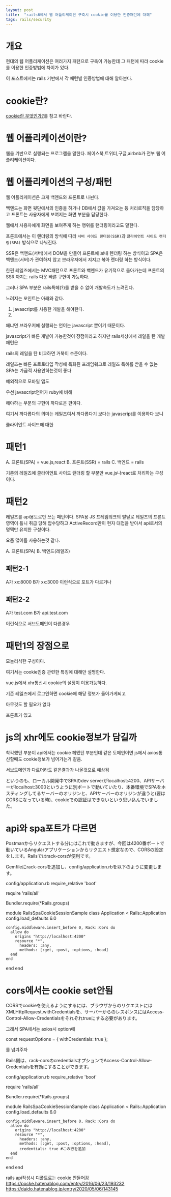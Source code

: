 ```yaml
---
layout: post
title:  "rails6에서 웹 어플리케이션 구축시 cookie를 이용한 인증패턴에 대해"
tags: rails/security
---
```


# 개요

현대의 웹 어플리케이션은 여러가지 패턴으로 구축이 가능한데
그 패턴에 따라 cookie를 이용한 인증방법에 차이가 있다.

이 포스트에서는 rails 기반에서 각 패턴별 인증방법에 대해 알아본다.

# cookie란?

[cookie란 무엇인가?]를 참고 바란다.


# 웹 어플리케이션이란?

웹을 기반으로 실행되는 프로그램을 말한다. 페이스북,트위터,구글,airbnb가 전부 웹 어플리케이션이다.

# 웹 어플리케이션의 구성/패턴

웹 어플리케이션은 크게 백엔드와 프론트로 나뉜다.

백엔드는 화면 뒷단에서의 인증을 하거나 DB에서 값을 가져오는 등 처리로직을 담당하고
프론트는 사용자에게 보여지는 화면 부분을 담당한다.

웹에서 사용자에게 화면을 보여주게 하는 행위를 랜더링이라고도 말한다.

프론트에서는 이 랜더링의 방식에 따라 `서버 사이드 랜더링(SSR)`과 `클라이언트 사이드 랜더링(SPA)` 방식으로 나눠진다.

SSR은 백엔드(서버)에서 DOM을 만들어 프론트에 보내 렌더링 하는 방식이고
SPA은 백엔드(서버)가 관여하지 않고 브라우저에서 지지고 볶아 랜더링 하는 방식이다.


한편 레일즈에서는 MVC패턴으로 프론트와 백엔드가 유기적으로 돌아가는데 프론트의 SSR 까지는 rails 다운 
빠른 구현이 가능하다.

그러나 SPA 부분은 rails특혜(?)를 받을 수 없어 개발속도가 느려진다.

느려지는 포인트는 아래와 같다.

1. javascript를 사용한 개발을 해야한다.
2. 

왜냐면 브라우저에 실행되는 언어는 javascript 뿐이기 때문이다.

javascript가 빠른 개발이 가능한것이 장점이라고 하지만 rails세상에서 레일을 탄 개발 패턴은 

rails의 레일을 탄  비교하면 거북이 수준이다.



레일즈는 빠른 프로토타입 작성에 특화된 프레임워크로 레일즈 특혜를 받을 수 없는 SPA는 
가급적 사용안하는것이 좋다


예외적으로 모바일 앱도 


우선 javascript언어가 ruby에 비해 


 해야하는 부분의 구현이 까다로운 편이다.

여기서 까다롭다의 의미는 레일즈여서 까다롭다기 보다는 javascript를 이용하다 보니



 클라이언트 사이드에 대한 


# 패턴1

A. 프론트(SPA) = vue.js,react
B. 프론트(SSR) = rails
C. 백엔드 = rails

기존의 레일즈에 클라이언트 사이드 랜더링 할 부분만 vue.js나react로 처리하는 구성이다.


# 패턴2

레일즈를 api용도로만 쓰는 패턴이다.
SPA용 JS 프레임워크의 발달로 레일즈의 프론트 영역이 틀니 취급 당해 압수당하고
ActiveRecord만이 현자 대접을 받아서 api로서의 명맥만 유지한 구성이다.

요즘 많이들 사용하는것 같다.


A. 프론트(SPA)
B. 백엔드(레일즈)


## 패턴2-1

A가 xx:8000
B가 xx:3000 
이런식으로 포트가 다르거나



## 패턴2-2

A가 test.com
B가 api.test.com

이런식으로 서브도메인이 다른경우


# 패턴1의 장점으로

모놀리식한 구성이다. 

여기서는 cookie인증 관련한 특징에 대해만 설명한다.

vue.js에서 xhr통신시 cookie의 설정이 이용가능하다.

기존 레일즈에서 로그인하면 cookie에 해당 정보가 들어가게되고

아무것도 할 필요가 없다




프론트가 있고 

# js의 xhr에도 cookie정보가 담길까

착각했던 부분이 api에서는 cookie
헤멨던 부분인데 같은 도메인이면 js에서 axios통신할때도 cookie정보가 넘어가는거 같음.

서브도메인과 다르더라도 같은결과가 나올것으로 예상됨


というのも、ローカル開発中でSPAのdev serverがlocalhost:4200、APIサーバーがlocalhost:3000というように別ポートで動いていたり、本番環境でSPAをホスティングしてるサーバーのオリジンと、APIサーバーのオリジンが違うと(要はCORSになっている時)、cookieでの認証はできないという思い込んでいました。


# api와 spa포트가 다르면

Postmanからリクエストする分にはこれで動きますが、今回は4200番ポートで動いているAngularアプリケーションからリクエスト想定なので、CORSの設定をします。Railsではrack-corsが便利です。

Gemfileにrack-corsを追加し、config/application.rbを以下のように変更します。

config/application.rb
require_relative 'boot'

require 'rails/all'

Bundler.require(*Rails.groups)

module RailsSpaCookieSessionSample
  class Application < Rails::Application
    config.load_defaults 6.0

    config.middleware.insert_before 0, Rack::Cors do
      allow do
        origins "http://localhost:4200"
        resource "*",
          headers: :any,
          methods: [:get, :post, :options, :head]
      end
    end
  end
end

# cors에서는 cookie set안됨

CORSでcookieを使えるようにするには、ブラウザからのリクエストにはXMLHttpRequest.withCredentialsを、サーバーからのレスポンスにはAccess-Control-Allow-Credentialsをそれぞれtrueにする必要があります。

그래서 SPA에서는 axios시 option에 

const requestOptions = {
      withCredentials: true
    };

를 넘겨주자


Rails側は、rack-corsのcredentialsオプションでAccess-Control-Allow-Credentialsを有効にすることができます。

config/application.rb
require_relative 'boot'

require 'rails/all'

Bundler.require(*Rails.groups)

module RailsSpaCookieSessionSample
  class Application < Rails::Application
    config.load_defaults 6.0

    config.middleware.insert_before 0, Rack::Cors do
      allow do
        origins "http://localhost:4200"
        resource "*",
          headers: :any,
          methods: [:get, :post, :options, :head],
          credentials: true #この行を追加
      end
    end
  end
end

rails api작성시 디폴트로는 cookie 안들어감 
https://pocke.hatenablog.com/entry/2016/06/23/193232
https://daido.hatenablog.jp/entry/2020/05/06/143145

[cookie란 무엇인가?]: https://negabaro.github.io/archive/security-cookie